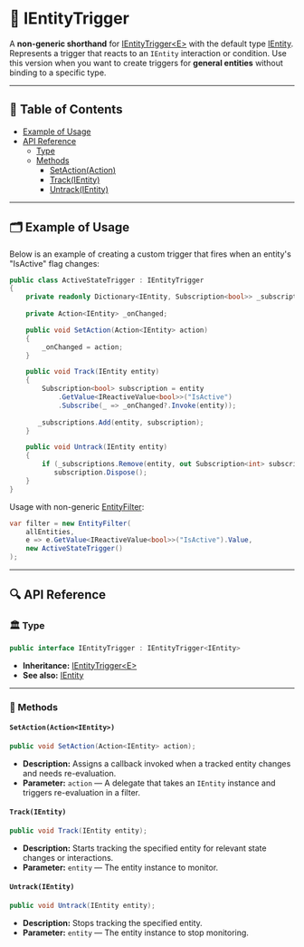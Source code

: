# 🧩 IEntityTrigger

A **non-generic shorthand** for [IEntityTrigger\<E>](IEntityTrigger%601.md) with the default
type [IEntity](../Entities/IEntity.md). Represents a trigger that reacts to an `IEntity` interaction or condition. Use
this version when you want to create triggers for **general entities** without binding to a specific type.

---

## 📑 Table of Contents

- [Example of Usage](#-example-of-usage)
- [API Reference](#-api-reference)
    - [Type](#-type)
    - [Methods](#-methods)
        - [SetAction(Action<IEntity>)](#setactionactionientity)
        - [Track(IEntity)](#trackientity)
        - [Untrack(IEntity)](#untrackientity)

---

## 🗂 Example of Usage

Below is an example of creating a custom trigger that fires when an entity's "IsActive" flag changes:

```csharp
public class ActiveStateTrigger : IEntityTrigger
{
    private readonly Dictionary<IEntity, Subscription<bool>> _subscriptions = new();
    
    private Action<IEntity> _onChanged;

    public void SetAction(Action<IEntity> action)
    {
        _onChanged = action;
    }

    public void Track(IEntity entity)
    {
        Subscription<bool> subscription = entity
            .GetValue<IReactiveValue<bool>>("IsActive")
            .Subscribe(_ => _onChanged?.Invoke(entity));
        
       _subscriptions.Add(entity, subscription);
    }

    public void Untrack(IEntity entity)
    {
        if (_subscriptions.Remove(entity, out Subscription<int> subscription))
           subscription.Dispose();
    }
}
```

Usage with non-generic [EntityFilter](EntityFilter.md):

```csharp
var filter = new EntityFilter(
    allEntities,
    e => e.GetValue<IReactiveValue<bool>>("IsActive").Value,
    new ActiveStateTrigger()
);
```

---

## 🔍 API Reference

### 🏛️ Type <div id="-type"></div>

```csharp
public interface IEntityTrigger : IEntityTrigger<IEntity>
```

- **Inheritance:** [IEntityTrigger\<E>](IEntityTrigger%601.md)
- **See also:** [IEntity](../Entities/IEntity.md)

---

### 🏹 Methods

#### `SetAction(Action<IEntity>)`

```csharp
public void SetAction(Action<IEntity> action);
```

- **Description:** Assigns a callback invoked when a tracked entity changes and needs re-evaluation.
- **Parameter:** `action` — A delegate that takes an `IEntity` instance and triggers re-evaluation in a filter.

#### `Track(IEntity)`

```csharp
public void Track(IEntity entity);
```

- **Description:** Starts tracking the specified entity for relevant state changes or interactions.
- **Parameter:** `entity` — The entity instance to monitor.

#### `Untrack(IEntity)`

```csharp
public void Untrack(IEntity entity);
```

- **Description:** Stops tracking the specified entity.
- **Parameter:** `entity` — The entity instance to stop monitoring.